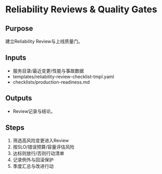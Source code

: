 # Reliability Reviews & Quality Gates

## Purpose

建立Reliability Review与上线质量门。

## Inputs

- 服务目录/最近变更/性能与事故数据
- templates/reliability-review-checklist-tmpl.yaml
- checklists/production-readiness.md

## Outputs

- Review记录与结论。

## Steps

1. 筛选高风险变更进入Review
2. 按SLO/错误预算/容量评估风险
3. 达标则放行/否则行动清单
4. 记录例外与回滚保护
5. 季度汇总与改进行动
